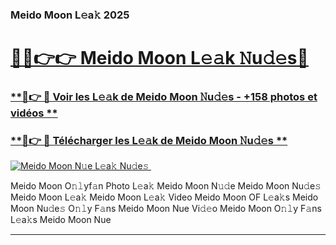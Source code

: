 ### Meido Moon L𝚎a𝚔 2025  

# <h1><a href="(https://rebrand.ly/accesvip">🔗🔗👉👉 Meido Moon L𝚎𝚊k 𝙽u𝚍𝚎s🔗</a></h1>

### [ **🔗👉 🔴 Voir les L𝚎𝚊k de Meido Moon 𝙽u𝚍𝚎s - +158 photos et vidéos **](https://rebrand.ly/accesvip)
### [ **🔗👉 🔴 Télécharger les L𝚎𝚊k de Meido Moon 𝙽u𝚍𝚎s **](https://rebrand.ly/accesvip)  

[![Meido Moon N𝚞e L𝚎a𝚔 Nu𝚍e𝚜 ](https://i.imgur.com/0qMVB7G.gif)](https://rebrand.ly/accesvip)  

Meido Moon O𝚗𝚕yf𝚊n Photo L𝚎a𝚔
Meido Moon N𝚞𝚍e
Meido Moon Nu𝚍e𝚜
Meido Moon L𝚎a𝚔
Meido Moon L𝚎a𝚔 Video
Meido Moon OF L𝚎a𝚔s
Meido Moon Nu𝚍e𝚜 O𝚗𝚕y F𝚊ns
Meido Moon Nue Vi𝚍𝚎o
Meido Moon O𝚗𝚕y F𝚊ns L𝚎a𝚔s
Meido Moon Nue

___  
